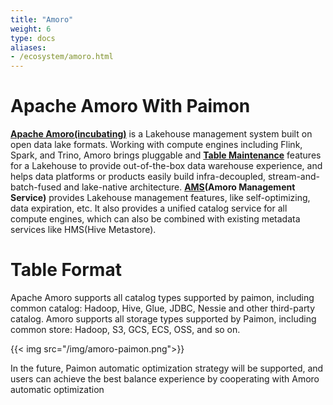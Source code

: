```yaml
---
title: "Amoro"
weight: 6
type: docs
aliases:
- /ecosystem/amoro.html
---
```

<!--
Licensed to the Apache Software Foundation (ASF) under one
or more contributor license agreements.  See the NOTICE file
distributed with this work for additional information
regarding copyright ownership.  The ASF licenses this file
to you under the Apache License, Version 2.0 (the
"License"); you may not use this file except in compliance
with the License.  You may obtain a copy of the License at

  http://www.apache.org/licenses/LICENSE-2.0

Unless required by applicable law or agreed to in writing,
software distributed under the License is distributed on an
"AS IS" BASIS, WITHOUT WARRANTIES OR CONDITIONS OF ANY
KIND, either express or implied.  See the License for the
specific language governing permissions and limitations
under the License.
-->

# Apache Amoro With Paimon

**[Apache Amoro(incubating)](https://amoro.apache.org)** is a Lakehouse management system built on open data lake formats. Working with compute engines including Flink, Spark, and Trino, Amoro brings pluggable and
**[Table Maintenance](https://amoro.apache.org/docs/latest/self-optimizing/)** features for a Lakehouse to provide out-of-the-box data warehouse experience, and helps data platforms or products easily build infra-decoupled, stream-and-batch-fused and lake-native architecture.
**[AMS](https://amoro.apache.org/docs/latest/#architecture)(Amoro Management Service)** provides Lakehouse management features, like self-optimizing, data expiration, etc. It also provides a unified catalog service for all compute engines, which can also be combined with existing metadata services like HMS(Hive Metastore).


# Table Format

Apache Amoro supports all catalog types supported by paimon, including common catalog: Hadoop, Hive, Glue, JDBC, Nessie and other third-party catalog.
Amoro supports all storage types supported by Paimon, including common store: Hadoop, S3, GCS, ECS, OSS, and so on.

{{< img src="/img/amoro-paimon.png">}}

In the future, Paimon automatic optimization strategy will be supported, and users can achieve the best balance experience by cooperating with Amoro automatic optimization



